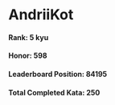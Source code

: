 # AndriiKot  
#### Rank: 5 kyu  
#### Honor: 598  
#### Leaderboard Position: 84195  
#### Total Completed Kata: 250

